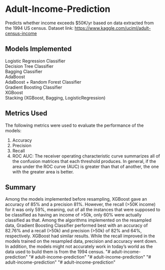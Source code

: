 # Adult-Income-Prediction
Predicts whether income exceeds $50K/yr based on data extracted from the 1994 US census.
Dataset link: https://www.kaggle.com/uciml/adult-census-income

## Models Implemented ##
Logistic Regression Classifier </br>
Decision Tree Classifier </br>
Bagging Classifier </br>
AdaBoost </br>
AdaBoost + Random Forest Classifier </br>
Gradient Boosting Classifier </br>
XGBoost </br>
Stacking (XGBoost, Bagging, LogisticRegression) </br>

## Metrics Used ##
The following metrics were used to evaluate the performance of the models: 
1. Accuracy
2. Precision
3. Recall
4. ROC AUC: The receiver operating characteristic curve summarizes all of the confusion matrices that each threshold produces. In general, if the area under the ROC curve (AUC) is greater than that of another, the one with the greater area is better.

## Summary ##
Among the models implemented before resampling, XGBoost gave an accuracy of 85% and a precision 81%. However, the recall (>50K income) for it was only 59%, meaning, out of all the instances that were supposed to be classified as having an income of >50k, only 60% were actually classified as that. 
Among the algorithms implemented on the resampled data, Gradient Boosting Classifier performed best with an accuracy of 82.76% and a recall (>50k) and precision (>50k) of 82% and 64%, respectively. XGBoost had similar results. While the recall improved in the models trained on the resampled data, precision and accuracy went down. 
In addition, the models might not accurately work in today’s world as the data used to build them is from the 1994 census. 
"# adult-income-prediction" 
"# adult-income-prediction" 
"# adult-income-prediction" 
"# adult-income-prediction" 
"# adult-income-prediction" 
